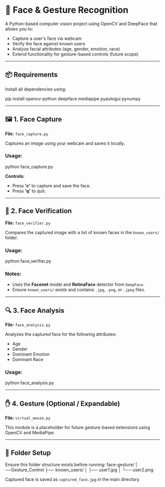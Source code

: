 # 🧠 Face & Gesture Recognition 

A Python-based computer vision project using OpenCV and DeepFace that allows you to:
- Capture a user's face via webcam
- Verify the face against known users
- Analyze facial attributes (age, gender, emotion, race)
- Extend functionality for gesture-based controls (future scope)

---

## 📦 Requirements

Install all dependencies using:

pip install opencv-python deepface mediapipe pyautogui pynumpy

---

## 🖼️ 1. Face Capture

**File:** `face_capture.py`

Captures an image using your webcam and saves it locally.

### Usage:
python face_capture.py


**Controls:**
- Press **'c'** to capture and save the face.
- Press **'q'** to quit.

---

## 🧾 2. Face Verification

**File:** `face_verifier.py`

Compares the captured image with a list of known faces in the `known_users/` folder.

### Usage:
python face_verifier.py


### Notes:
- Uses the **Facenet** model and **RetinaFace** detector from `DeepFace`.
- Ensure `known_users/` exists and contains `.jpg`, `.png`, or `.jpeg` files.

---

## 🔍 3. Face Analysis

**File:** `face_analysis.py`

Analyzes the captured face for the following attributes:
- Age
- Gender
- Dominant Emotion
- Dominant Race

### Usage:
python face_analysis.py


---

## ✋ 4. Gesture (Optional / Expandable)

**File:** `virtual_mouse.py`

This module is a placeholder for future gesture-based extensions using OpenCV and MediaPipe.

---

## 📂 Folder Setup

Ensure this folder structure exists before running:
face-gesture/
|──Gesture_Control
├── known_users/
│ ├── user1.jpg
│ └── user2.png

Captured face is saved as `captured_face.jpg` in the main directory.








